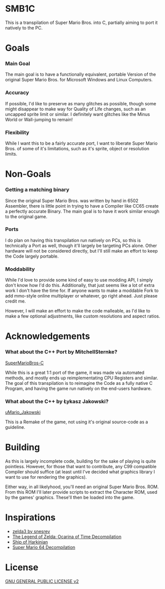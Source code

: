 # SMB1C
 This is a transpilation of Super Mario Bros. into C, partially aiming to port it natively to the PC.

# Goals
### Main Goal
The main goal is to have a functionally equivalent, portable Version of the original Super Mario Bros. for Microsoft Windows and Linux Computers.

### Accuracy
If possible, I'd like to preserve as many glitches as possible, though some might disappear to make way for Quality of Life changes, such as an uncapped sprite limit or similar. I definitely want glitches like the Minus World or Wall-jumping to remain!

### Flexibility
While I want this to be a fairly accurate port, I want to liberate Super Mario Bros. of some of it's limitations, such as it's sprite, object or resolution limits.

# Non-Goals
### Getting a matching binary
Since the original Super Mario Bros. was written by hand in 6502 Assembler, there is little point in trying to have a Compiler like CC65 create a perfectly accurate Binary. The main goal is to have it work similar enough to the original game.

### Ports
I do plan on having this transpilation run natively on PCs, so this is technically a Port as well, though it'll largely be targeting PCs alone. Other hardware will not be considered directly, but I'll still make an effort to keep the Code largely portable.

### Moddability
While I'd love to provide some kind of easy to use modding API, I simply don't know how I'd do this. Additionally, that just seems like a lot of extra work I don't have the time for. If anyone wants to make a moddable Fork to add mmo-style online multiplayer or whatever, go right ahead. Just please credit me.

However, I will make an effort to make the code malleable, as I'd like to make a few optional adjustments, like custom resolutions and aspect ratios. 

# Acknowledgements
### What about the C++ Port by MitchellSternke?
[SuperMarioBros-C](https://github.com/MitchellSternke/SuperMarioBros-C/tree/master)

While this is a great 1:1 port of the game, it was made via automated methods, and mostly ends up reimplementating CPU Registers and similar. The goal of this transpilation is to reimagine the Code as a fully native C Program, and having the game run natively on the end-users hardware. 

### What about the C++ by Łykasz Jakowski?
[uMario_Jakowski](https://github.com/jakowskidev/uMario_Jakowski)

This is a Remake of the game, not using it's original source-code as a guideline.

# Building
As this is largely incomplete code, building for the sake of playing is quite pointless.
However, for those that want to contribute, any C99 compatible Compiler should suffice (at least until I've decided what graphics library I want to use for rendering the graphics).

Either way, in all likelyhood, you'll need an original Super Mario Bros. ROM. From this ROM I'll later provide scripts to extract the Character ROM, used by the games' graphics. These'll then be loaded into the game.

# Inspirations
- [zelda3 by snesrev](https://github.com/snesrev/zelda3)
- [The Legend of Zelda: Ocarina of Time Decompilation](https://github.com/zeldaret/oot)
- [Ship of Harkinian](https://www.shipofharkinian.com/)
- [Super Mario 64 Decompilation](https://github.com/n64decomp/sm64)

# License
[GNU GENERAL PUBLIC LICENSE v2](LICENSE)